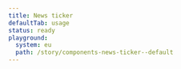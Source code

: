 ```yaml
---
title: News ticker
defaultTab: usage
status: ready
playground:
  system: eu
  path: /story/components-news-ticker--default
---
```

